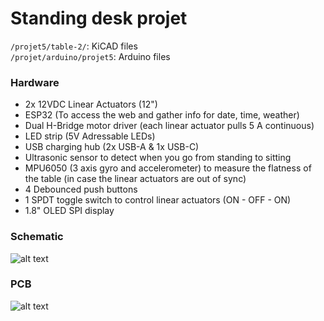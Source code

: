 # Standing desk projet

```/projet5/table-2/```: KiCAD files<br>
```/projet/arduino/projet5```: Arduino files

### Hardware
- 2x 12VDC Linear Actuators (12")
- ESP32 (To access the web and gather info for date, time, weather)
- Dual H-Bridge motor driver (each linear actuator pulls 5 A continuous)
- LED strip (5V Adressable LEDs)
- USB charging hub (2x USB-A & 1x USB-C)
- Ultrasonic sensor to detect when you go from standing to sitting
- MPU6050 (3 axis gyro and accelerometer) to measure the flatness of the table (in case the linear actuators are out of sync)
- 4 Debounced push buttons
- 1 SPDT toggle switch to control linear actuators (ON - OFF - ON)
- 1.8" OLED SPI display


### Schematic
![alt text](https://github.com/Jahjahhhh/projet5/blob/main/schematic.png?raw=true)
<br>

### PCB
![alt text](https://github.com/Jahjahhhh/projet5/blob/main/pcb.png?raw=true)

